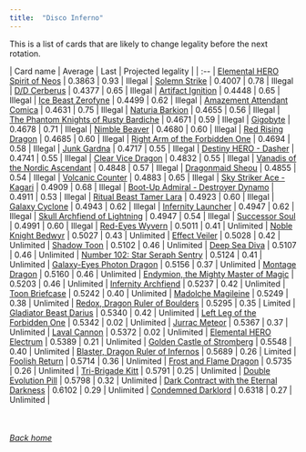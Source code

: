 ```yaml
---
title:  "Disco Inferno"
---
```


This is a list of cards that are likely to change legality before the next rotation.

| Card name | Average | Last | Projected legality |
| :-- |
[Elemental HERO Spirit of Neos](https://db.ygoprodeck.com/card/?search=Elemental%20HERO%20Spirit%20of%20Neos) | 0.3863 | 0.93 | Illegal |
[Solemn Strike](https://db.ygoprodeck.com/card/?search=Solemn%20Strike) | 0.4007 | 0.78 | Illegal |
[D/D Cerberus](https://db.ygoprodeck.com/card/?search=D/D%20Cerberus) | 0.4377 | 0.65 | Illegal |
[Artifact Ignition](https://db.ygoprodeck.com/card/?search=Artifact%20Ignition) | 0.4448 | 0.65 | Illegal |
[Ice Beast Zerofyne](https://db.ygoprodeck.com/card/?search=Ice%20Beast%20Zerofyne) | 0.4499 | 0.62 | Illegal |
[Amazement Attendant Comica](https://db.ygoprodeck.com/card/?search=Amazement%20Attendant%20Comica) | 0.4631 | 0.75 | Illegal |
[Naturia Barkion](https://db.ygoprodeck.com/card/?search=Naturia%20Barkion) | 0.4655 | 0.56 | Illegal |
[The Phantom Knights of Rusty Bardiche](https://db.ygoprodeck.com/card/?search=The%20Phantom%20Knights%20of%20Rusty%20Bardiche) | 0.4671 | 0.59 | Illegal |
[Gigobyte](https://db.ygoprodeck.com/card/?search=Gigobyte) | 0.4678 | 0.71 | Illegal |
[Nimble Beaver](https://db.ygoprodeck.com/card/?search=Nimble%20Beaver) | 0.4680 | 0.60 | Illegal |
[Red Rising Dragon](https://db.ygoprodeck.com/card/?search=Red%20Rising%20Dragon) | 0.4685 | 0.60 | Illegal |
[Right Arm of the Forbidden One](https://db.ygoprodeck.com/card/?search=Right%20Arm%20of%20the%20Forbidden%20One) | 0.4694 | 0.58 | Illegal |
[Junk Gardna](https://db.ygoprodeck.com/card/?search=Junk%20Gardna) | 0.4717 | 0.55 | Illegal |
[Destiny HERO - Dasher](https://db.ygoprodeck.com/card/?search=Destiny%20HERO%20-%20Dasher) | 0.4741 | 0.55 | Illegal |
[Clear Vice Dragon](https://db.ygoprodeck.com/card/?search=Clear%20Vice%20Dragon) | 0.4832 | 0.55 | Illegal |
[Vanadis of the Nordic Ascendant](https://db.ygoprodeck.com/card/?search=Vanadis%20of%20the%20Nordic%20Ascendant) | 0.4848 | 0.57 | Illegal |
[Dragonmaid Sheou](https://db.ygoprodeck.com/card/?search=Dragonmaid%20Sheou) | 0.4855 | 0.54 | Illegal |
[Volcanic Counter](https://db.ygoprodeck.com/card/?search=Volcanic%20Counter) | 0.4883 | 0.65 | Illegal |
[Sky Striker Ace - Kagari](https://db.ygoprodeck.com/card/?search=Sky%20Striker%20Ace%20-%20Kagari) | 0.4909 | 0.68 | Illegal |
[Boot-Up Admiral - Destroyer Dynamo](https://db.ygoprodeck.com/card/?search=Boot-Up%20Admiral%20-%20Destroyer%20Dynamo) | 0.4911 | 0.53 | Illegal |
[Ritual Beast Tamer Lara](https://db.ygoprodeck.com/card/?search=Ritual%20Beast%20Tamer%20Lara) | 0.4923 | 0.60 | Illegal |
[Galaxy Cyclone](https://db.ygoprodeck.com/card/?search=Galaxy%20Cyclone) | 0.4943 | 0.62 | Illegal |
[Infernity Launcher](https://db.ygoprodeck.com/card/?search=Infernity%20Launcher) | 0.4947 | 0.62 | Illegal |
[Skull Archfiend of Lightning](https://db.ygoprodeck.com/card/?search=Skull%20Archfiend%20of%20Lightning) | 0.4947 | 0.54 | Illegal |
[Successor Soul](https://db.ygoprodeck.com/card/?search=Successor%20Soul) | 0.4991 | 0.60 | Illegal |
[Red-Eyes Wyvern](https://db.ygoprodeck.com/card/?search=Red-Eyes%20Wyvern) | 0.5011 | 0.41 | Unlimited |
[Noble Knight Bedwyr](https://db.ygoprodeck.com/card/?search=Noble%20Knight%20Bedwyr) | 0.5027 | 0.43 | Unlimited |
[Effect Veiler](https://db.ygoprodeck.com/card/?search=Effect%20Veiler) | 0.5028 | 0.42 | Unlimited |
[Shadow Toon](https://db.ygoprodeck.com/card/?search=Shadow%20Toon) | 0.5102 | 0.46 | Unlimited |
[Deep Sea Diva](https://db.ygoprodeck.com/card/?search=Deep%20Sea%20Diva) | 0.5107 | 0.46 | Unlimited |
[Number 102: Star Seraph Sentry](https://db.ygoprodeck.com/card/?search=Number%20102:%20Star%20Seraph%20Sentry) | 0.5124 | 0.41 | Unlimited |
[Galaxy-Eyes Photon Dragon](https://db.ygoprodeck.com/card/?search=Galaxy-Eyes%20Photon%20Dragon) | 0.5156 | 0.37 | Unlimited |
[Montage Dragon](https://db.ygoprodeck.com/card/?search=Montage%20Dragon) | 0.5160 | 0.46 | Unlimited |
[Endymion, the Mighty Master of Magic](https://db.ygoprodeck.com/card/?search=Endymion,%20the%20Mighty%20Master%20of%20Magic) | 0.5203 | 0.46 | Unlimited |
[Infernity Archfiend](https://db.ygoprodeck.com/card/?search=Infernity%20Archfiend) | 0.5237 | 0.42 | Unlimited |
[Toon Briefcase](https://db.ygoprodeck.com/card/?search=Toon%20Briefcase) | 0.5242 | 0.40 | Unlimited |
[Madolche Magileine](https://db.ygoprodeck.com/card/?search=Madolche%20Magileine) | 0.5249 | 0.38 | Unlimited |
[Redox, Dragon Ruler of Boulders](https://db.ygoprodeck.com/card/?search=Redox,%20Dragon%20Ruler%20of%20Boulders) | 0.5295 | 0.35 | Limited |
[Gladiator Beast Darius](https://db.ygoprodeck.com/card/?search=Gladiator%20Beast%20Darius) | 0.5340 | 0.42 | Unlimited |
[Left Leg of the Forbidden One](https://db.ygoprodeck.com/card/?search=Left%20Leg%20of%20the%20Forbidden%20One) | 0.5342 | 0.02 | Unlimited |
[Jurrac Meteor](https://db.ygoprodeck.com/card/?search=Jurrac%20Meteor) | 0.5367 | 0.37 | Unlimited |
[Laval Cannon](https://db.ygoprodeck.com/card/?search=Laval%20Cannon) | 0.5372 | 0.02 | Unlimited |
[Elemental HERO Electrum](https://db.ygoprodeck.com/card/?search=Elemental%20HERO%20Electrum) | 0.5389 | 0.21 | Unlimited |
[Golden Castle of Stromberg](https://db.ygoprodeck.com/card/?search=Golden%20Castle%20of%20Stromberg) | 0.5548 | 0.40 | Unlimited |
[Blaster, Dragon Ruler of Infernos](https://db.ygoprodeck.com/card/?search=Blaster,%20Dragon%20Ruler%20of%20Infernos) | 0.5689 | 0.26 | Limited |
[Foolish Return](https://db.ygoprodeck.com/card/?search=Foolish%20Return) | 0.5714 | 0.36 | Unlimited |
[Frost and Flame Dragon](https://db.ygoprodeck.com/card/?search=Frost%20and%20Flame%20Dragon) | 0.5735 | 0.26 | Unlimited |
[Tri-Brigade Kitt](https://db.ygoprodeck.com/card/?search=Tri-Brigade%20Kitt) | 0.5791 | 0.25 | Unlimited |
[Double Evolution Pill](https://db.ygoprodeck.com/card/?search=Double%20Evolution%20Pill) | 0.5798 | 0.32 | Unlimited |
[Dark Contract with the Eternal Darkness](https://db.ygoprodeck.com/card/?search=Dark%20Contract%20with%20the%20Eternal%20Darkness) | 0.6102 | 0.29 | Unlimited |
[Condemned Darklord](https://db.ygoprodeck.com/card/?search=Condemned%20Darklord) | 0.6318 | 0.27 | Unlimited |

<br>

###### [Back home](index)